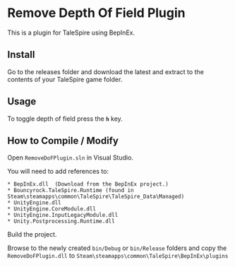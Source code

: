 # Remove Depth Of Field Plugin

This is a plugin for TaleSpire using BepInEx.


## Install

Go to the releases folder and download the latest and extract to the contents of your TaleSpire game folder.

## Usage

To toggle depth of field press the __```h```__ key.

## How to Compile / Modify

Open ```RemoveDoFPlugin.sln``` in Visual Studio.

You will need to add references to:

```
* BepInEx.dll  (Download from the BepInEx project.)
* Bouncyrock.TaleSpire.Runtime (found in Steam\steamapps\common\TaleSpire\TaleSpire_Data\Managed)
* UnityEngine.dll
* UnityEngine.CoreModule.dll
* UnityEngine.InputLegacyModule.dll 
* Unity.Postprocessing.Runtime.dll
```

Build the project.

Browse to the newly created ```bin/Debug``` or ```bin/Release``` folders and copy the ```RemoveDoFPlugin.dll``` to ```Steam\steamapps\common\TaleSpire\BepInEx\plugins```